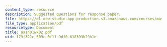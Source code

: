 ```yaml
---
content_type: resource
description: Suggested questions for response paper.
file: https://ol-ocw-studio-app-production.s3.amazonaws.com/courses/mas-961-seminar-on-deep-engagement-fall-2004/179f321c509c0f119df0618393b29b1e_assn01wk02.pdf
file_type: application/pdf
resourcetype: Document
title: assn01wk02.pdf
uid: 179f321c-509c-0f11-9df0-618393b29b1e
---
```

